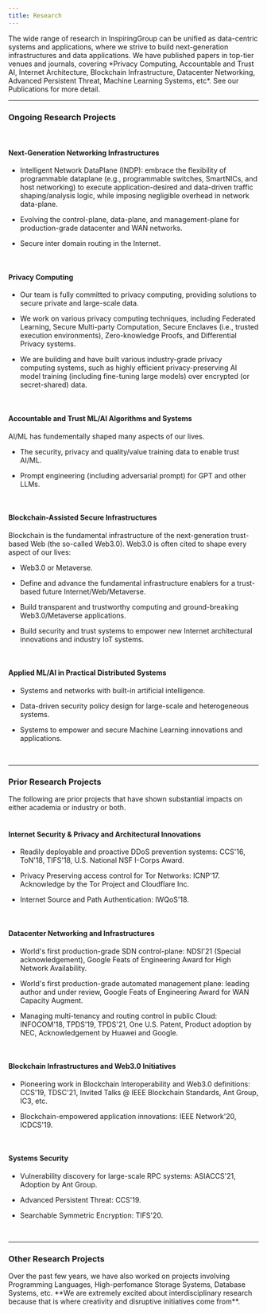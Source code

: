 ```yaml
---
title: Research
---
```


<div class="largefont">
The wide range of research in InspiringGroup can be unified as data-centric systems and applications, where we strive to build next-generation infrastructures and data applications. We have published papers in top-tier venues and journals, covering *Privacy Computing, Accountable and Trust AI, Internet Architecture, Blockchain Infrastructure, Datacenter Networking, Advanced Persistent Threat, Machine Learning Systems, etc*. See our Publications for more detail.
</div>


---

### <b>Ongoing Research Projects</b>

<br />

<div class="rblock">

#### Next-Generation Networking Infrastructures


<div class="largefont">

  * Intelligent Network DataPlane (INDP): embrace the flexibility of programmable dataplane (e.g.,  programmable switches, SmartNICs, and host networking) to execute application-desired and data-driven traffic shaping/analysis logic, while imposing negligible overhead in network data-plane. 

  * Evolving the control-plane, data-plane, and management-plane for production-grade datacenter and WAN networks.  

  * Secure inter domain routing in the Internet. 
    </div>
    </div>
    <br />

<div class="rblock">

#### Privacy Computing


<div class="largefont">

  * Our team is fully committed to privacy computing, providing solutions to secure private and large-scale data. 

  * We work on various privacy computing techniques, including Federated Learning, Secure Multi-party Computation, Secure Enclaves (i.e., trusted execution environments), Zero-knowledge Proofs, and Differential Privacy systems. 

  * We are building and have built various industry-grade privacy computing systems, such as highly efficient privacy-preserving AI model training (including fine-tuning large models) over encrypted (or secret-shared) data. 
    </div>
    </div>
    <br />

 <div class="rblock">

#### Accountable and Trust ML/AI Algorithms and Systems


<div class="largefont">
AI/ML has fundementally shaped many aspects of our lives.  

  * The security, privacy and quality/value training data to enable trust AI/ML.

  * Prompt engineering (including adversarial prompt) for GPT and other LLMs. 
    </div>
    </div>
    <br />

<div class="rblock">

#### Blockchain-Assisted Secure Infrastructures


<div class="largefont">
Blockchain is the fundamental infrastructure of the next-generation trust-based Web (the so-called Web3.0).  Web3.0 is often cited to shape every aspect of our lives:

  * Web3.0 or Metaverse.

  * Define and advance the fundamental infrastructure enablers for a trust-based future Internet/Web/Metaverse. 

  * Build transparent and trustworthy computing and ground-breaking Web3.0/Metaverse applications. 

  * Build security and trust systems to empower new Internet architectural innovations and industry IoT systems. 
    </div>
    </div>
    <br />

<div class="rblock">

#### Applied ML/AI in Practical Distributed Systems


<div class="largefont">

  * Systems and networks with built-in artificial intelligence.

  * Data-driven security policy design for large-scale and heterogeneous systems. 

  * Systems to empower and secure Machine Learning innovations and applications. 
    </div>
    </div>
    <br />

---

### <b>Prior Research Projects</b> 

<div class="largefont">
The following are prior projects that have shown substantial impacts on either academia or industry or both. 
</div>

<br />

<div class="rblock">

#### Internet Security & Privacy and Architectural Innovations


<div class="largefont">

  * Readily deployable and proactive DDoS prevention systems: CCS'16, ToN'18, TIFS'18, U.S. National NSF I-Corps Award.

  * Privacy Preserving access control for Tor Networks: ICNP'17. Acknowledge by the Tor Project and Cloudflare Inc. 

  * Internet Source and Path Authentication: IWQoS'18.
    </div>
    </div>
    <br />

<div class="rblock">

#### Datacenter Networking and Infrastructures


<div class="largefont">

  * World's first production-grade SDN control-plane: NDSI'21 (Special acknowledgement), Google Feats of Engineering Award for High Network Availability. 

  * World's first production-grade automated management plane: leading author and under review, Google Feats of Engineering Award for WAN Capacity Augment.

  * Managing multi-tenancy and routing control in public Cloud: INFOCOM'18, TPDS'19, TPDS'21, One U.S. Patent, Product adoption by NEC, Acknowledgement by Huawei and Google. 
    </div>
    </div>
    <br />

<div class="rblock">

#### Blockchain Infrastructures and Web3.0 Initiatives


<div class="largefont">

  * Pioneering work in Blockchain Interoperability and Web3.0 definitions: CCS'19, TDSC'21, Invited Talks @ IEEE Blockchain Standards, Ant Group, IC3, etc.

  * Blockchain-empowered application innovations: IEEE Network'20, ICDCS'19. 
    </div>
    </div>
    <br />

<div class="rblock">

#### Systems Security


<div class="largefont">

  * Vulnerability discovery for large-scale RPC systems: ASIACCS'21, Adoption by Ant Group. 

  * Advanced Persistent Threat: CCS'19.

  * Searchable Symmetric Encryption: TIFS'20.
    </div>
    </div>
    <br />

---

### <b>Other Research Projects</b>

<div class="largefont">
Over the past few years, we have also worked on projects involving Programming Languages, High-perfomance Storage Systems, Database Systems, etc. **We are extremely excited about interdisciplinary research because that is where creativity and disruptive initiatives come from**. 
</div>

<br />